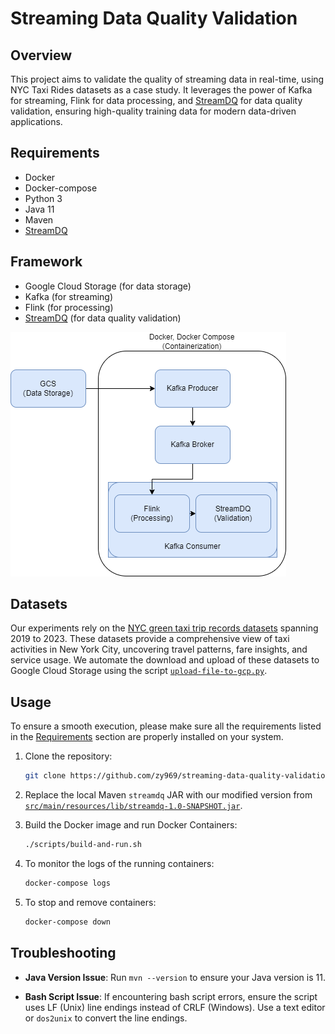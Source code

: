 # Streaming Data Quality Validation

## Overview

This project aims to validate the quality of streaming data in real-time, using NYC Taxi Rides datasets as a case study. It leverages the power of Kafka for streaming, Flink for data processing, and [StreamDQ](https://github.com/stefan-grafberger/StreamDQ) for data quality validation, ensuring high-quality training data for modern data-driven applications.

## Requirements

- Docker
- Docker-compose
- Python 3
- Java 11
- Maven
- [StreamDQ](https://github.com/stefan-grafberger/StreamDQ) 


## Framework
- Google Cloud Storage (for data storage)
- Kafka (for streaming)
- Flink (for processing)
- [StreamDQ](https://github.com/stefan-grafberger/StreamDQ) (for data quality validation)

![Workflow](workflow.png)

## Datasets

Our experiments rely on the [NYC green taxi trip records datasets](https://www.nyc.gov/site/tlc/about/tlc-trip-record-data.page) spanning 2019 to 2023. These datasets provide a comprehensive view of taxi activities in New York City, uncovering travel patterns, fare insights, and service usage. We automate the download and upload of these datasets to Google Cloud Storage using the script [`upload-file-to-gcp.py`](https://github.com/zy969/streaming-data-quality-validation/blob/main/scripts/upload-file-to-gcp.py).

## Usage

To ensure a smooth execution, please make sure all the requirements listed in the [Requirements](#requirements) section are properly installed on your system.

1. Clone the repository:
    ```bash
    git clone https://github.com/zy969/streaming-data-quality-validation.git
    ```

2. Replace the local Maven `streamdq` JAR with our modified version from [`src/main/resources/lib/streamdq-1.0-SNAPSHOT.jar`](https://github.com/zy969/streaming-data-quality-validation/blob/main/src/main/resources/lib/streamdq-1.0-SNAPSHOT.jar).

3. Build the Docker image and run Docker Containers:
    ```bash
    ./scripts/build-and-run.sh
    ```

4. To monitor the logs of the running containers:
    ```bash
    docker-compose logs
    ```

5. To stop and remove containers:
    ```bash
    docker-compose down
    ```

## Troubleshooting

- **Java Version Issue**: Run `mvn --version` to ensure your Java version is 11.

- **Bash Script Issue**: If encountering bash script errors, ensure the script uses LF (Unix) line endings instead of CRLF (Windows). Use a text editor or `dos2unix` to convert the line endings.





